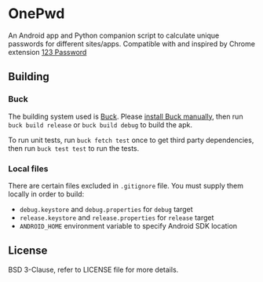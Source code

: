 # OnePwd

An Android app and Python companion script to calculate unique passwords
for different sites/apps. Compatible with and inspired by Chrome
extension [123 Password](https://chrome.google.com/webstore/detail/pahmlghhaoabdlhnkmmjbkcmdamjccjj)

## Building

### Buck

The building system used is [Buck](https://github.com/facebook/buck).
Please [install Buck manually](https://buckbuild.com/setup/install.html#manual-build),
then run `buck build release` or `buck build debug` to build the apk.

To run unit tests, run `buck fetch test` once to get third party
dependencies, then run `buck test test` to run the tests.

### Local files

There are certain files excluded in `.gitignore` file.
You must supply them locally in order to build:

- `debug.keystore` and `debug.properties` for `debug` target
- `release.keystore` and `release.properties` for `release` target
- `ANDROID_HOME` environment variable to specify Android SDK location

## License

BSD 3-Clause, refer to LICENSE file for more details.

